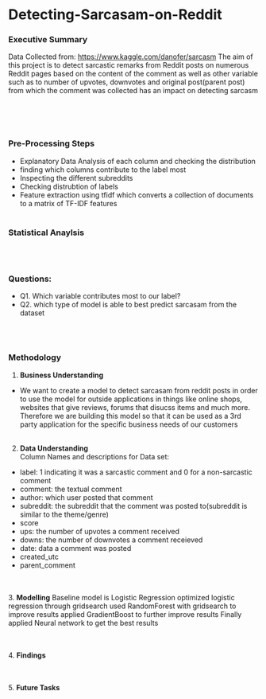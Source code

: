 # Detecting-Sarcasam-on-Reddit
### Executive Summary
Data Collected from: https://www.kaggle.com/danofer/sarcasm
The aim of this project is to detect sarcastic remarks from Reddit posts on numerous Reddit pages based on the content of the comment as well as other variable such as to number of upvotes, downvotes and original post(parent post) from which the comment was collected has an impact on detecting sarcasm 
<br><br>

<br><br>
### Pre-Processing Steps
- Explanatory Data Analysis of each column and checking the distribution
- finding which columns contribute to the label most
- Inspecting the different subreddits
- Checking distrubtion of labels 
- Feature extraction using tfidf which converts a collection of documents to a matrix of TF-IDF features
<br><br>
### Statistical Anaylsis

<br><br>
### Questions:
- Q1. Which variable contributes most to our label?
- Q2. which type of model is able to best predict sarcasam from the dataset

<br><br>
### Methodology
1. **Business Understanding** 
- We want to create a model to detect sarcasam from reddit posts in order to use the model for outside applications in things like online shops, websites that give reviews, forums that disucss items and much more. Therefore we are building this model so that it can be used as a 3rd party application for the specific business needs of our customers
<br> <br>
2. **Data Understanding**  
Column Names and descriptions for Data set:
- label: 1 indicating it was a sarcastic comment and 0 for a non-sarcastic comment
- comment: the textual comment
- author: which user posted that comment
- subreddit: the subreddit that the comment was posted to(subreddit is similar to the theme/genre)
- score
- ups: the number of upvotes a comment received
- downs: the number of downvotes a comment receieved
- date: data a comment was posted
- created_utc
- parent_comment

<br><br>
3. **Modelling**
Baseline model is Logistic Regression
optimized logistic regression through gridsearch
used RandomForest with gridsearch to improve results
applied GradientBoost to further improve results
Finally applied Neural network to get the best results

<br><br>
4. **Findings**

<br><br>
5.  **Future Tasks**


